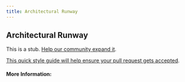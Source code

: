 ```yaml
---
title: Architectural Runway
---
```


## Architectural Runway

This is a stub. [Help our community expand it](https://github.com/freeCodeCamp/guide-articles/tree/master/articles/Agile/Architectural-Runway/index.md).

[This quick style guide will help ensure your pull request gets accepted](https://github.com/freeCodeCamp/guide-articles/blob/master/README.md).

<!-- The article goes here, in GitHub-flavored Markdown. Feel free to add YouTube videos, images, and CodePen/JSBin embeds  -->

#### More Information:
<!-- Please add any articles you think might be helpful to read before writing the article -->



